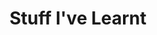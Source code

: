 ---
title: Stuff I've Learnt
description: Welcome to Nuxt UI documentation template.
navigation:
  icon: i-lucide-brain
---